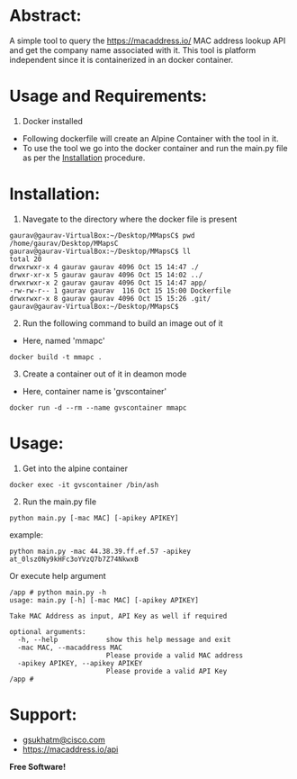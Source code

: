 # Abstract:

A simple tool to query the https://macaddress.io/ MAC address lookup API and get the company name associated with it. This tool is platform independent since it is containerized in an docker container.

# Usage and Requirements:
1. Docker installed
* Following dockerfile will create an Alpine Container with the tool in it.
* To use the tool we go into the docker container and run the main.py file as per the [Installation](#installation) procedure.


# Installation:

1. Navegate to the directory where the docker file is present
```
gaurav@gaurav-VirtualBox:~/Desktop/MMapsC$ pwd
/home/gaurav/Desktop/MMapsC
gaurav@gaurav-VirtualBox:~/Desktop/MMapsC$ ll
total 20
drwxrwxr-x 4 gaurav gaurav 4096 Oct 15 14:47 ./
drwxr-xr-x 5 gaurav gaurav 4096 Oct 15 14:02 ../
drwxrwxr-x 2 gaurav gaurav 4096 Oct 15 14:47 app/
-rw-rw-r-- 1 gaurav gaurav  116 Oct 15 15:00 Dockerfile
drwxrwxr-x 8 gaurav gaurav 4096 Oct 15 15:26 .git/
gaurav@gaurav-VirtualBox:~/Desktop/MMapsC$
```

2.  Run the following command to build an image out of it
* Here, named 'mmapc'
```
docker build -t mmapc .
```

3. Create a container out of it in deamon mode
* Here, container name is 'gvscontainer'
```
docker run -d --rm --name gvscontainer mmapc
```

# Usage:

1. Get into the alpine container
```
docker exec -it gvscontainer /bin/ash
```

2. Run the main.py file
```
python main.py [-mac MAC] [-apikey APIKEY]
```
example: 
```
python main.py -mac 44.38.39.ff.ef.57 -apikey at_0lsz0Ny9kHFc3oYVzQ7b7Z74NkwxB
```

Or execute help argument
```
/app # python main.py -h
usage: main.py [-h] [-mac MAC] [-apikey APIKEY]

Take MAC Address as input, API Key as well if required

optional arguments:
  -h, --help            show this help message and exit
  -mac MAC, --macaddress MAC
                        Please provide a valid MAC address
  -apikey APIKEY, --apikey APIKEY
                        Please provide a valid API Key
/app # 
```

# Support:
- gsukhatm@cisco.com
- https://macaddress.io/api

**Free Software!**

